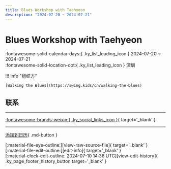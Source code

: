 ```yaml
---
title: Blues Workshop with Taehyeon
description: "2024-07-20 ~ 2024-07-21"
---
```


# Blues Workshop with Taehyeon 

:fontawesome-solid-calendar-days:{ .ky_list_leading_icon } 2024-07-20 ~ 2024-07-21  
:fontawesome-solid-location-dot:{ .ky_list_leading_icon } 深圳  

!!! info "组织方"

    [Walking the Blues](https://swing.kids/cn/walking-the-blues)  

## 联系


---

 [:fontawesome-brands-weixin:{ .ky_social_links_icon }](https://mp.weixin.qq.com/s/qd6VmCGYlOyJIiF1T8lQSA){ target='_blank' }

---

[添加到日历](https://swing.news/ics/zh-Hans/2024/cn/blues-workshop-with-taehyeon-2024.ics){ .md-button }

<div class="ky_page_footer" markdown>
<div class="ky_page_footer_trailing" markdown="span">
[:material-file-eye-outline:][view-raw-source-file]{ target='_blank' }
[:material-file-edit-outline:][edit-info]{ target='_blank' }
</div>
<div class="ky_page_footer_leading" markdown="span">
[:material-clock-edit-outline: 2024-07-10 14:36 UTC][view-edit-history]{ .ky_page_footer_history_button target='_blank' }
</div>
</div>

[view-raw-source-file]: https://github.com/swingdance/events/blob/main/2024/cn/blues-workshop-with-taehyeon-2024.json "查看原始源文件"
[edit-info]: https://github.com/swingdance/events/issues/new?assignees=&labels=update+event&projects=&template=03-update_entity.yml&title=%5B2024%2Fcn%5D%20Blues%20Workshop%20with%20Taehyeon&region=cn&year=2024&id=blues-workshop-with-taehyeon-2024&name=Blues%20Workshop%20with%20Taehyeon&org_id=walking-the-blues "编辑信息"

[view-edit-history]: https://github.com/swingdance/events/commits/main/2024/cn/blues-workshop-with-taehyeon-2024.json "查看编辑历史"
